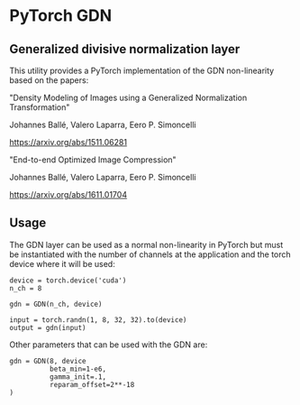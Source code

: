 # PyTorch GDN

## Generalized divisive normalization layer

This utility provides a PyTorch implementation of the GDN non-linearity based on the papers: 


"Density Modeling of Images using a Generalized Normalization Transformation"


Johannes Ballé, Valero Laparra, Eero P. Simoncelli


https://arxiv.org/abs/1511.06281


"End-to-end Optimized Image Compression"


Johannes Ballé, Valero Laparra, Eero P. Simoncelli


https://arxiv.org/abs/1611.01704

## Usage

The GDN layer can be used as a normal non-linearity in PyTorch but must be instantiated with the number of channels at the application and the torch device where it will be used:

```
device = torch.device('cuda')
n_ch = 8

gdn = GDN(n_ch, device)

input = torch.randn(1, 8, 32, 32).to(device)
output = gdn(input)
```

Other parameters that can be used with the GDN are:


```
gdn = GDN(8, device
          beta_min=1-e6,
          gamma_init=.1,
          reparam_offset=2**-18
)
```

